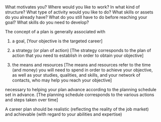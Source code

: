 What motivates you? 
Where would you like to work? 
In what kind of structure? 
What type of activity would you like to do? 
What skills or assets do you already have? 
What do you still have to do before reaching your goal? 
What skills do you need to develop? 

The concept of a plan is generally associated with 

1. a goal, 
            [Your objective is the targeted career]

2. a strategy (or plan of action)
            [The strategy corresponds to the plan of action that you need to establish in order to obtain your objective]

3. the means and resources 
            [The means and resources refer to the time (and money) you will need to spend in order to achieve your objective, as well as your studies, qualities, and skills, and your network of contacts, who may help you reach your objective]

necessary to helping your plan advance 
according to the planning schedule set in advance.
            [The planning schedule corresponds to the various actions and steps taken over time]

A career plan should be realistic (reflecting the reality of the job market) and achievable (with regard to your abilities and expertise)

